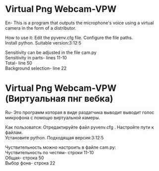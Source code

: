 # Virtual Png Webcam-VPW 
En- This is a program that outputs the microphone's voice using a virtual camera in the form of a distributor.

 How to use it:
Edit the pyvenv.cfg file. Configure the file paths.\
Install python. Suitable version:3:12:5

Sensitivity can be adjusted in the file cam.py\
Sensitivity in parts- lines 11-10\
Total- line 50\
Background selection- line 22

# Virtual Png Webcam-VPW (Виртуальная пнг вебка)
Ru- Это программ которая в виде раздатчика выводит выводит голос микрофона с помощю виртуальной камеры.

 Как пользоватся:
Отредактируйте файл pyvenv.cfg . Настройте пути к файлам.\
Установите python. Подходящая версия:3:12:5

Чуствительность можно настроить в файле cam.py:\
 Чуствительность по честям- строки 11-10\
 Общая- строка 50\
 Выбор фона- строка 22



